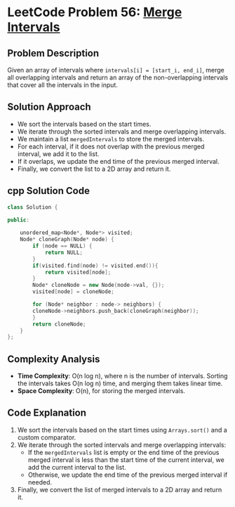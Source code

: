
# LeetCode Problem 56: [Merge Intervals](https://leetcode.com/problems/merge-intervals/)

## Problem Description
Given an array of intervals where `intervals[i] = [start_i, end_i]`, merge all overlapping intervals and return an array of the non-overlapping intervals that cover all the intervals in the input.

## Solution Approach
- We sort the intervals based on the start times.
- We iterate through the sorted intervals and merge overlapping intervals.
- We maintain a list `mergedIntervals` to store the merged intervals.
- For each interval, if it does not overlap with the previous merged interval, we add it to the list.
- If it overlaps, we update the end time of the previous merged interval.
- Finally, we convert the list to a 2D array and return it.

## cpp Solution Code

```cpp
class Solution {
  
public:

    unordered_map<Node*, Node*> visited;
    Node* cloneGraph(Node* node) {
        if (node == NULL) {
            return NULL;
        }
        if(visited.find(node) != visited.end()){
            return visited[node];
        }
        Node* cloneNode = new Node(node->val, {});
        visited[node] = cloneNode;

        for (Node* neighbor : node-> neighbors) {
        cloneNode->neighbors.push_back(cloneGraph(neighbor));
        }
        return cloneNode;
    }
};
```

## Complexity Analysis
- **Time Complexity**: O(n log n), where n is the number of intervals. Sorting the intervals takes O(n log n) time, and merging them takes linear time.
- **Space Complexity**: O(n), for storing the merged intervals.

## Code Explanation
1. We sort the intervals based on the start times using `Arrays.sort()` and a custom comparator.
2. We iterate through the sorted intervals and merge overlapping intervals:
   - If the `mergedIntervals` list is empty or the end time of the previous merged interval is less than the start time of the current interval, we add the current interval to the list.
   - Otherwise, we update the end time of the previous merged interval if needed.
3. Finally, we convert the list of merged intervals to a 2D array and return it.

